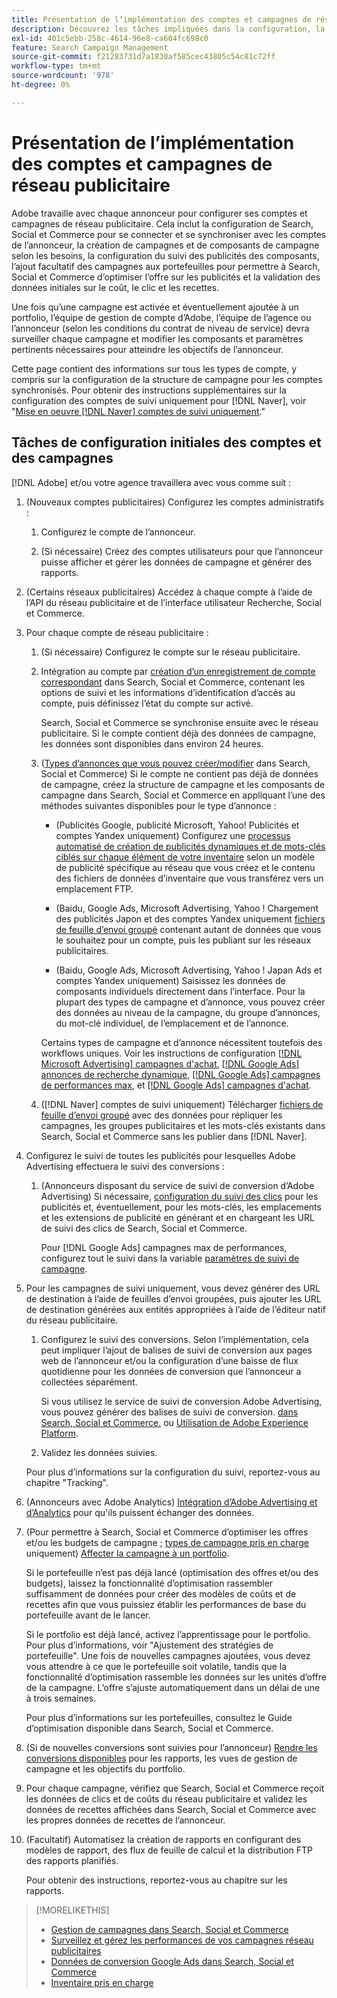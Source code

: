 ```yaml
---
title: Présentation de l’implémentation des comptes et campagnes de réseau publicitaire
description: Découvrez les tâches impliquées dans la configuration, la synchronisation et la gestion de vos comptes réseau publicitaires.
exl-id: 401c5ebb-258c-4614-96e8-ca604fc698c0
feature: Search Campaign Management
source-git-commit: f21283731d7a1830af585cec43805c54c81c72ff
workflow-type: tm+mt
source-wordcount: '978'
ht-degree: 0%

---
```


# Présentation de l’implémentation des comptes et campagnes de réseau publicitaire

Adobe travaille avec chaque annonceur pour configurer ses comptes et campagnes de réseau publicitaire. Cela inclut la configuration de Search, Social et Commerce pour se connecter et se synchroniser avec les comptes de l’annonceur, la création de campagnes et de composants de campagne selon les besoins, la configuration du suivi des publicités des composants, l’ajout facultatif des campagnes aux portefeuilles pour permettre à Search, Social et Commerce d’optimiser l’offre sur les publicités et la validation des données initiales sur le coût, le clic et les recettes.

Une fois qu’une campagne est activée et éventuellement ajoutée à un portfolio, l’équipe de gestion de compte d’Adobe, l’équipe de l’agence ou l’annonceur (selon les conditions du contrat de niveau de service) devra surveiller chaque campagne et modifier les composants et paramètres pertinents nécessaires pour atteindre les objectifs de l’annonceur.

Cette page contient des informations sur tous les types de compte, y compris sur la configuration de la structure de campagne pour les comptes synchronisés. Pour obtenir des instructions supplémentaires sur la configuration des comptes de suivi uniquement pour [!DNL Naver], voir &quot;[Mise en oeuvre [!DNL Naver] comptes de suivi uniquement](/help/search-social-commerce/campaign-management/naver-tracking-only-account-implement.md).&quot;

## Tâches de configuration initiales des comptes et des campagnes

[!DNL Adobe] et/ou votre agence travaillera avec vous comme suit :

1. (Nouveaux comptes publicitaires) Configurez les comptes administratifs :

   1. Configurez le compte de l’annonceur.

   1. (Si nécessaire) Créez des comptes utilisateurs pour que l’annonceur puisse afficher et gérer les données de campagne et générer des rapports.

1. (Certains réseaux publicitaires) Accédez à chaque compte à l’aide de l’API du réseau publicitaire et de l’interface utilisateur Recherche, Social et Commerce.

1. Pour chaque compte de réseau publicitaire :

   1. (Si nécessaire) Configurez le compte sur le réseau publicitaire.

   1. Intégration au compte par [création d’un enregistrement de compte correspondant](/help/search-social-commerce/campaign-management/accounts/ad-network-account-manage.md#create-account) dans Search, Social et Commerce, contenant les options de suivi et les informations d’identification d’accès au compte, puis définissez l’état du compte sur activé.

      Search, Social et Commerce se synchronise ensuite avec le réseau publicitaire. Si le compte contient déjà des données de campagne, les données sont disponibles dans environ 24 heures.

   1. ([Types d’annonces que vous pouvez créer/modifier](/help/search-social-commerce/introduction/supported-inventory.md) dans Search, Social et Commerce) Si le compte ne contient pas déjà de données de campagne, créez la structure de campagne et les composants de campagne dans Search, Social et Commerce en appliquant l’une des méthodes suivantes disponibles pour le type d’annonce :

      * (Publicités Google, publicité Microsoft, Yahoo! Publicités et comptes Yandex uniquement) Configurez une [processus automatisé de création de publicités dynamiques et de mots-clés ciblés sur chaque élément de votre inventaire](/help/search-social-commerce/campaign-management/inventory-feeds/inventory-feeds-about.md) selon un modèle de publicité spécifique au réseau que vous créez et le contenu des fichiers de données d’inventaire que vous transférez vers un emplacement FTP.

      * (Baidu, Google Ads, Microsoft Advertising, Yahoo ! Chargement des publicités Japon et des comptes Yandex uniquement [fichiers de feuille d’envoi groupé](/help/search-social-commerce/campaign-management/bulksheets/bulksheet-about.md) contenant autant de données que vous le souhaitez pour un compte, puis les publiant sur les réseaux publicitaires.

      * (Baidu, Google Ads, Microsoft Advertising, Yahoo ! Japan Ads et comptes Yandex uniquement) Saisissez les données de composants individuels directement dans l’interface. Pour la plupart des types de campagne et d’annonce, vous pouvez créer des données au niveau de la campagne, du groupe d’annonces, du mot-clé individuel, de l’emplacement et de l’annonce.

      Certains types de campagne et d’annonce nécessitent toutefois des workflows uniques. Voir les instructions de configuration [[!DNL Microsoft Advertising] campagnes d&#39;achat](/help/search-social-commerce/campaign-management/special-campaign-types/microsoft-shopping-campaigns.md), [[!DNL Google Ads] annonces de recherche dynamique](/help/search-social-commerce/campaign-management/special-campaign-types/google-dynamic-search-ads.md), [[!DNL Google Ads] campagnes de performances max](/help/search-social-commerce/campaign-management/special-campaign-types/google-performance-max-campaigns.md), et [[!DNL Google Ads] campagnes d&#39;achat](/help/search-social-commerce/campaign-management/special-campaign-types/google-shopping-campaigns.md).

   1. ([!DNL Naver] comptes de suivi uniquement) Télécharger [fichiers de feuille d’envoi groupé](/help/search-social-commerce/campaign-management/bulksheets/bulksheet-about.md) avec des données pour répliquer les campagnes, les groupes publicitaires et les mots-clés existants dans Search, Social et Commerce sans les publier dans [!DNL Naver].

1. Configurez le suivi de toutes les publicités pour lesquelles Adobe Advertising effectuera le suivi des conversions :

   1. (Annonceurs disposant du service de suivi de conversion d’Adobe Advertising) Si nécessaire, [configuration du suivi des clics](/help/search-social-commerce/tracking/click-tracking-ways-to-generate.md) pour les publicités et, éventuellement, pour les mots-clés, les emplacements et les extensions de publicité en générant et en chargeant les URL de suivi des clics de Search, Social et Commerce.

      Pour [!DNL Google Ads] campagnes max de performances, configurez tout le suivi dans la variable [paramètres de suivi de campagne](/help/search-social-commerce/campaign-management/campaigns/campaign-settings-google.md).

1. Pour les campagnes de suivi uniquement, vous devez générer des URL de destination à l’aide de feuilles d’envoi groupées, puis ajouter les URL de destination générées aux entités appropriées à l’aide de l’éditeur natif du réseau publicitaire.

   1. Configurez le suivi des conversions. Selon l’implémentation, cela peut impliquer l’ajout de balises de suivi de conversion aux pages web de l’annonceur et/ou la configuration d’une baisse de flux quotidienne pour les données de conversion que l’annonceur a collectées séparément.

      Si vous utilisez le service de suivi de conversion Adobe Advertising, vous pouvez générer des balises de suivi de conversion. [dans Search, Social et Commerce.](/help/search-social-commerce/tools/conversion-tag-generate.md) ou [Utilisation de Adobe Experience Platform](https://experienceleague.adobe.com/docs/experience-platform/destinations/catalog/advertising/adobe-advertising-cloud.html).

   1. Validez les données suivies.

   Pour plus d’informations sur la configuration du suivi, reportez-vous au chapitre &quot;Tracking&quot;.

1. (Annonceurs avec Adobe Analytics) [Intégration d’Adobe Advertising et d’Analytics](https://experienceleague.adobe.com/docs/advertising/integrations/analytics/overview.html) pour qu&#39;ils puissent échanger des données.

1. (Pour permettre à Search, Social et Commerce d’optimiser les offres et/ou les budgets de campagne ; [types de campagne pris en charge](/help/search-social-commerce/introduction/supported-inventory.md) uniquement) [Affecter la campagne à un portfolio](/help/search-social-commerce/campaign-management/campaign-assign-to-portfolio.md).

   Si le portefeuille n’est pas déjà lancé (optimisation des offres et/ou des budgets), laissez la fonctionnalité d’optimisation rassembler suffisamment de données pour créer des modèles de coûts et de recettes afin que vous puissiez établir les performances de base du portefeuille avant de le lancer.

   Si le portfolio est déjà lancé, activez l’apprentissage pour le portfolio. Pour plus d’informations, voir &quot;Ajustement des stratégies de portefeuille&quot;. Une fois de nouvelles campagnes ajoutées, vous devez vous attendre à ce que le portefeuille soit volatile, tandis que la fonctionnalité d’optimisation rassemble les données sur les unités d’offre de la campagne. L’offre s’ajuste automatiquement dans un délai de une à trois semaines.

   Pour plus d’informations sur les portefeuilles, consultez le Guide d’optimisation disponible dans Search, Social et Commerce.<!-- verify convention for referencing Optimization Guide here -->

1. (Si de nouvelles conversions sont suivies pour l’annonceur) [Rendre les conversions disponibles](/help/search-social-commerce/admin/conversion-metrics/conversion-metric-about.md) pour les rapports, les vues de gestion de campagne et les objectifs du portfolio.

1. Pour chaque campagne, vérifiez que Search, Social et Commerce reçoit les données de clics et de coûts du réseau publicitaire et validez les données de recettes affichées dans Search, Social et Commerce avec les propres données de recettes de l’annonceur.

1. (Facultatif) Automatisez la création de rapports en configurant des modèles de rapport, des flux de feuille de calcul et la distribution FTP des rapports planifiés.

   Pour obtenir des instructions, reportez-vous au chapitre sur les rapports.

>[!MORELIKETHIS]
>
>* [Gestion de campagnes dans Search, Social et Commerce](campaign-management-about.md)
>* [Surveillez et gérez les performances de vos campagnes réseau publicitaires](monitor-performance-campaigns.md)
>* [Données de conversion Google Ads dans Search, Social et Commerce](google-conversion-data.md)
>* [Inventaire pris en charge](/help/search-social-commerce/introduction/supported-inventory.md)
